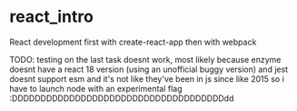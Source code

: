 # react_intro

React development first with create-react-app then with webpack

TODO: testing on the last task doesnt work, most likely because enzyme doesnt have a react 18 version (using an unofficial buggy version) and jest doesnt support esm and it's not like they've been in js since like 2015 so i have to launch node with an experimental flag :DDDDDDDDDDDDDDDDDDDDDDDDDDDDDDDDDDDDDdd
